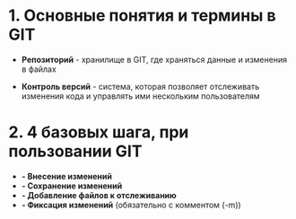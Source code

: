 # 1. Основные понятия и термины в GIT

* **Репозиторий** - хранилище в GIT, где храняться данные и изменения в файлах

* **Контроль версий** - система, которая позволяет отслеживать изменения кода и управлять ими нескольким пользователям

# 2. 4 базовых шага, при пользовании GIT

* **- Внесение изменений**
* **- Сохранение изменений**
* **- Добавление файлов к отслеживанию**
* **- Фиксация изменений** (обязательно с комментом (-m))
